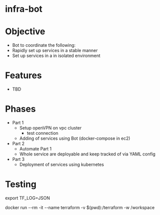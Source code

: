 # infra-bot

# Objective
- Bot to coordinate the following:
- Rapidly set up services in a stable manner
- Set up services in a in isolated environment

# Features
- TBD

# Phases
- Part 1
    - Setup openVPN on vpc cluster
        - test connection
    - Adding of services using Bot (docker-compose in ec2)
- Part 2
    - Automate Part 1
    - Whole service are deployable and keep tracked of via YAML config
- Part 3
    - Deployment of services using kubernetes

# Testing

export TF_LOG=JSON

docker run --rm -it --name terraform -v $(pwd):/terraform -w /workspace 